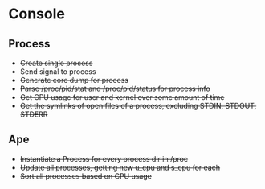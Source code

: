 Console
=======

Process
-------
* ~~Create single process~~
* ~~Send signal to process~~
* ~~Generate core dump for process~~
* ~~Parse /proc/pid/stat and /proc/pid/status for process info~~
* ~~Get CPU usage for user and kernel over some amount of time~~
* ~~Get the symlinks of open files of a process, excluding STDIN, STDOUT, STDERR~~

Ape
---
* ~~Instantiate a Process for every process dir in /proc~~
* ~~Update all processes, getting new u_cpu and s_cpu for each~~
* ~~Sort all processes based on CPU usage~~
